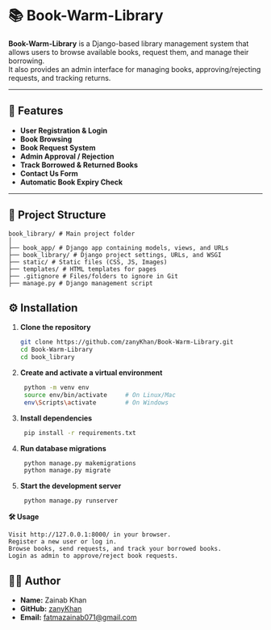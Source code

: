 # 📚 Book-Warm-Library

**Book-Warm-Library** is a Django-based library management system that allows users to browse available books, request them, and manage their borrowing.  
It also provides an admin interface for managing books, approving/rejecting requests, and tracking returns.

---

## 🚀 Features

- **User Registration & Login**
- **Book Browsing**
- **Book Request System**
- **Admin Approval / Rejection**
- **Track Borrowed & Returned Books**
- **Contact Us Form**
- **Automatic Book Expiry Check**

---

## 📂 Project Structure

```
book_library/ # Main project folder
│
├── book_app/ # Django app containing models, views, and URLs
├── book_library/ # Django project settings, URLs, and WSGI
├── static/ # Static files (CSS, JS, Images)
├── templates/ # HTML templates for pages
├── .gitignore # Files/folders to ignore in Git
├── manage.py # Django management script
```

## ⚙️ Installation

1. **Clone the repository**
   ```bash
   git clone https://github.com/zanyKhan/Book-Warm-Library.git
   cd Book-Warm-Library
   cd book_library

2. **Create and activate a virtual environment**
   ```bash
    python -m venv env
    source env/bin/activate     # On Linux/Mac
    env\Scripts\activate        # On Windows

4. **Install dependencies**
   ```bash
    pip install -r requirements.txt

6. **Run database migrations**
   ```bash
    python manage.py makemigrations
    python manage.py migrate

8. **Start the development server**
   ```bash
    python manage.py runserver

**🛠️ Usage**

    Visit http://127.0.0.1:8000/ in your browser.
    Register a new user or log in.
    Browse books, send requests, and track your borrowed books.
    Login as admin to approve/reject book requests.

## 👩‍💻 Author

- **Name:** Zainab Khan  
- **GitHub:** [zanyKhan](https://github.com/zanyKhan)  
- **Email:** fatmazainab071@gmail.com
